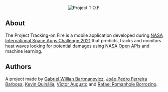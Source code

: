 <p align="center">
  <img alt="Project T.O.F." src="https://user-images.githubusercontent.com/79005271/135700475-5557509d-2260-4a49-9d7e-3dc4e39ce4e5.gif" />
</p>

## About
The Project Tracking-on Fire is a mobile application developed during [NASA International Space Apps Challenge 2021](https://www.spaceappschallenge.org/) that predicts, tracks and monitors heat waves looking for potential damages using [NASA Open APIs](https://api.nasa.gov/) and machine learning.

## Authors
A project made by [Gabriel Willian Bartmanovicz](https://github.com/obielwb), [João Pedro Ferreira Barbosa](https://github.com/oJPBarbosa), [Kevin Quinália](https://github.com/keevineeds), [Víctor Augusto](https://github.com/VauP) and [Rafael Romanhole Borrozino](https://github.com/romanhole).
